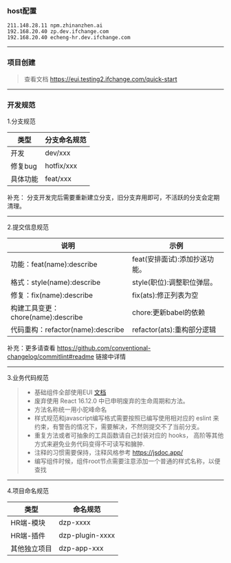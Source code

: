 ### host配置
```
211.148.28.11 npm.zhinanzhen.ai
192.168.20.40 zp.dev.ifchange.com
192.168.20.40 echeng-hr.dev.ifchange.com
```
***

### 项目创建

>查看文档 https://eui.testing2.ifchange.com/quick-start
***

### 开发规范
1.分支规范

| 类型     | 分支命名规范 |
| -------- | ------------ |
| 开发     | dev/xxx      |
| 修复bug  | hotfix/xxx   |
| 具体功能 | feat/xxx     |

补充：
分支开发完后需要重新建立分支，旧分支弃用即可，不活跃的分支会定期清理。
***

2.提交信息规范

| 说明                               | 示例                          |
| ---------------------------------- | ----------------------------- |
| 功能：feat(name):describe          | feat(安排面试):添加抄送功能。 |
| 格式：style(name):describe         | style(职位):调整职位弹层。    |
| 修复：fix(name):describe           | fix(ats):修正列表为空         |
| 构建工具变更：chore(name):describe | chore:更新babel的依赖         |
| 代码重构：refactor(name):describe  | refactor(ats):重构部分逻辑    |

补充：更多请查看 https://github.com/conventional-changelog/commitlint#readme 链接中详情

***
3.业务代码规范
>- 基础组件全部使用EUI [文档](https://eui.testing2.ifchange.com/)
>- 废弃使用 React 16.12.0 中已申明废弃的生命周期和方法。
>- 方法名称统一用小驼峰命名
>- 样式规范和javascript编写格式需要按照已编写使用相对应的 eslint 来约束，有警告的情况下，需要解决，不然则提交不了当前分支。
>- 重复方法或者可抽象的工具函数请自己封装对应的 hooks， 高阶等其他方式来避免业务代码变得不可读写和臃肿.
>- 注释的习惯需要保持，注释风格参考 https://jsdoc.app/
>- 编写组件时候，组件root节点需要注意添加一个普通的样式名称，以便查找
***

4.项目命名规范

| 类型         | 命名规范        |
| ------------ | --------------- |
| HR端-模块    | dzp-xxxx        |
| HR端-插件    | dzp-plugin-xxxx |
| 其他独立项目 | dzp-app-xxx     |



